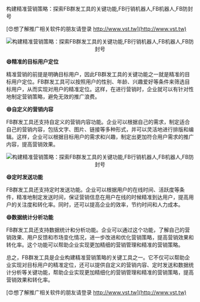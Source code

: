 构建精准营销策略：探索FB群发工具的关键功能,FB行销机器人,FB机器人,FB防封号

[😍想了解推广相关软件的朋友请登录 http://www.vst.tw](http://www.vst.tw)

 <center><img src="https://vst.tw/MP4/tuiguang/png/5.png" alt="构建精准营销策略：探索FB群发工具的关键功能,FB行销机器人,FB机器人,FB防封号"></center>

**😄精准的目标用户定位**

精准营销的前提是明确目标用户，因此FB群发工具的关键功能之一就是精准的目标用户定位。FB群发工具可以按照用户的性别、年龄、兴趣爱好等条件来筛选目标用户，从而实现对用户的精准定位。这样，在进行营销时，企业就可以有针对性地制定营销策略，避免无效的推广浪费。

**😄自定义的营销内容**

FB群发工具还支持自定义的营销内容功能。企业可以根据自己的需求，制定适合自己的营销内容，包括文字、图片、链接等多种形式，并可以灵活地进行排版和编辑。这样，企业可以根据目标用户的需求和兴趣，制定出更加符合用户需求的推广内容，提高营销效果。

 <center><img src="https://vst.tw/MP4/tuiguang/png/6.png" alt="构建精准营销策略：探索FB群发工具的关键功能,FB行销机器人,FB机器人,FB防封号"></center>

**😄定时发送功能**

FB群发工具还支持定时发送功能。企业可以根据用户的在线时间、活跃度等条件，精准地制定发送时间，保证营销信息在用户在线的时候精准到达用户，提高用户的关注度和转化率。同时，还可以提高企业的效率，节约时间和人力成本。

**😄数据统计分析功能**

FB群发工具还支持数据统计和分析功能。企业可以通过这个功能，了解自己的营销效果、用户反馈和市场变化情况，进一步改进和优化营销策略，提高营销效果和转化率。这个功能可以帮助企业实现更加精细的营销管理和精准的营销策略。

总之，FB群发工具是企业构建精准营销策略的关键工具之一。它不仅可以帮助企业实现对目标用户的精准定位，还可以提供自定义的营销内容、定时发送和数据统计分析等关键功能，帮助企业实现更加精细化的营销管理和精准的营销策略，提高营销效果和转化率。

[😍想了解推广相关软件的朋友请登录 http://www.vst.tw](http://www.vst.tw)



